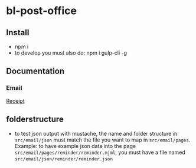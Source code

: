 # bl-post-office

## Install
- npm i
- to develop you must also do: npm i gulp-cli -g

## Documentation
### Email
[Receipt](docs/email/receipt.md)


## folderstructure
- to test json output with mustache, the name and folder structure in 
`src/email/json` must match the file you want to map in `src/email/pages`.
Example: to have example json data into the page `src/email/pages/reminder/reminder.mjml`, 
you must have a file named `src/email/json/reminder/reminder.json`


